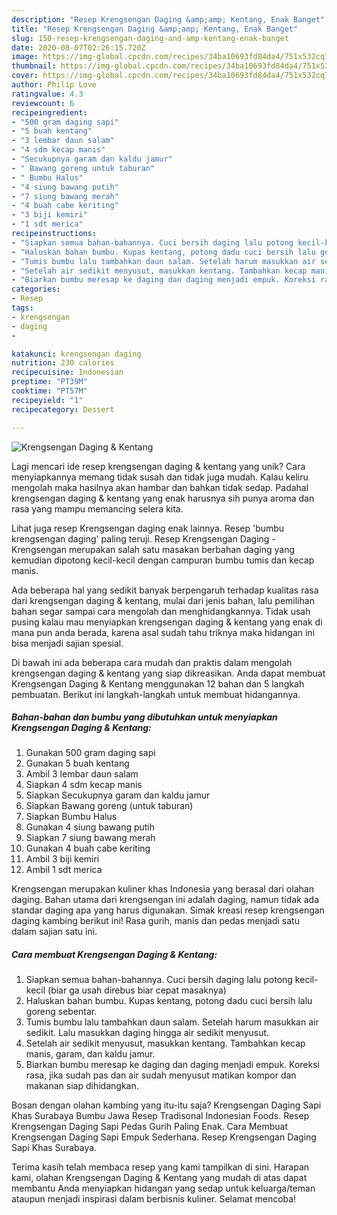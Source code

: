 ```yaml
---
description: "Resep Krengsengan Daging &amp;amp; Kentang, Enak Banget"
title: "Resep Krengsengan Daging &amp;amp; Kentang, Enak Banget"
slug: 150-resep-krengsengan-daging-and-amp-kentang-enak-banget
date: 2020-08-07T02:26:15.720Z
image: https://img-global.cpcdn.com/recipes/34ba10693fd84da4/751x532cq70/krengsengan-daging-kentang-foto-resep-utama.jpg
thumbnail: https://img-global.cpcdn.com/recipes/34ba10693fd84da4/751x532cq70/krengsengan-daging-kentang-foto-resep-utama.jpg
cover: https://img-global.cpcdn.com/recipes/34ba10693fd84da4/751x532cq70/krengsengan-daging-kentang-foto-resep-utama.jpg
author: Philip Love
ratingvalue: 4.3
reviewcount: 6
recipeingredient:
- "500 gram daging sapi"
- "5 buah kentang"
- "3 lembar daun salam"
- "4 sdm kecap manis"
- "Secukupnya garam dan kaldu jamur"
- " Bawang goreng untuk taburan"
- " Bumbu Halus"
- "4 siung bawang putih"
- "7 siung bawang merah"
- "4 buah cabe keriting"
- "3 biji kemiri"
- "1 sdt merica"
recipeinstructions:
- "Siapkan semua bahan-bahannya. Cuci bersih daging lalu potong kecil-kecil (biar ga usah direbus biar cepat masaknya)"
- "Haluskan bahan bumbu. Kupas kentang, potong dadu cuci bersih lalu goreng sebentar."
- "Tumis bumbu lalu tambahkan daun salam. Setelah harum masukkan air sedikit. Lalu masukkan daging hingga air sedikit menyusut."
- "Setelah air sedikit menyusut, masukkan kentang. Tambahkan kecap manis, garam, dan kaldu jamur."
- "Biarkan bumbu meresap ke daging dan daging menjadi empuk. Koreksi rasa, jika sudah pas dan air sudah menyusut matikan kompor dan makanan siap dihidangkan."
categories:
- Resep
tags:
- krengsengan
- daging
- 

katakunci: krengsengan daging  
nutrition: 230 calories
recipecuisine: Indonesian
preptime: "PT39M"
cooktime: "PT57M"
recipeyield: "1"
recipecategory: Dessert

---
```



![Krengsengan Daging &amp; Kentang](https://img-global.cpcdn.com/recipes/34ba10693fd84da4/751x532cq70/krengsengan-daging-kentang-foto-resep-utama.jpg)

Lagi mencari ide resep krengsengan daging &amp; kentang yang unik? Cara menyiapkannya memang tidak susah dan tidak juga mudah. Kalau keliru mengolah maka hasilnya akan hambar dan bahkan tidak sedap. Padahal krengsengan daging &amp; kentang yang enak harusnya sih punya aroma dan rasa yang mampu memancing selera kita.

Lihat juga resep Krengsengan daging enak lainnya. Resep &#39;bumbu krengsengan daging&#39; paling teruji. Resep Krengsengan Daging - Krengsengan merupakan salah satu masakan berbahan daging yang kemudian dipotong kecil-kecil dengan campuran bumbu tumis dan kecap manis.

Ada beberapa hal yang sedikit banyak berpengaruh terhadap kualitas rasa dari krengsengan daging &amp; kentang, mulai dari jenis bahan, lalu pemilihan bahan segar sampai cara mengolah dan menghidangkannya. Tidak usah pusing kalau mau menyiapkan krengsengan daging &amp; kentang yang enak di mana pun anda berada, karena asal sudah tahu triknya maka hidangan ini bisa menjadi sajian spesial.


Di bawah ini ada beberapa cara mudah dan praktis dalam mengolah krengsengan daging &amp; kentang yang siap dikreasikan. Anda dapat membuat Krengsengan Daging &amp; Kentang menggunakan 12 bahan dan 5 langkah pembuatan. Berikut ini langkah-langkah untuk membuat hidangannya.

<!--inarticleads1-->

##### Bahan-bahan dan bumbu yang dibutuhkan untuk menyiapkan Krengsengan Daging &amp; Kentang:

1. Gunakan 500 gram daging sapi
1. Gunakan 5 buah kentang
1. Ambil 3 lembar daun salam
1. Siapkan 4 sdm kecap manis
1. Siapkan Secukupnya garam dan kaldu jamur
1. Siapkan  Bawang goreng (untuk taburan)
1. Siapkan  Bumbu Halus
1. Gunakan 4 siung bawang putih
1. Siapkan 7 siung bawang merah
1. Gunakan 4 buah cabe keriting
1. Ambil 3 biji kemiri
1. Ambil 1 sdt merica


Krengsengan merupakan kuliner khas Indonesia yang berasal dari olahan daging. Bahan utama dari krengsengan ini adalah daging, namun tidak ada standar daging apa yang harus digunakan. Simak kreasi resep krengsengan daging kambing berikut ini! Rasa gurih, manis dan pedas menjadi satu dalam sajian satu ini. 

<!--inarticleads2-->

##### Cara membuat Krengsengan Daging &amp; Kentang:

1. Siapkan semua bahan-bahannya. Cuci bersih daging lalu potong kecil-kecil (biar ga usah direbus biar cepat masaknya)
1. Haluskan bahan bumbu. Kupas kentang, potong dadu cuci bersih lalu goreng sebentar.
1. Tumis bumbu lalu tambahkan daun salam. Setelah harum masukkan air sedikit. Lalu masukkan daging hingga air sedikit menyusut.
1. Setelah air sedikit menyusut, masukkan kentang. Tambahkan kecap manis, garam, dan kaldu jamur.
1. Biarkan bumbu meresap ke daging dan daging menjadi empuk. Koreksi rasa, jika sudah pas dan air sudah menyusut matikan kompor dan makanan siap dihidangkan.


Bosan dengan olahan kambing yang itu-itu saja? Krengsengan Daging Sapi Khas Surabaya Bumbu Jawa Resep Tradisonal Indonesian Foods. Resep Krengsengan Daging Sapi Pedas Gurih Paling Enak. Cara Membuat Krengsengan Daging Sapi Empuk Sederhana. Resep Krengsengan Daging Sapi Khas Surabaya. 

Terima kasih telah membaca resep yang kami tampilkan di sini. Harapan kami, olahan Krengsengan Daging &amp; Kentang yang mudah di atas dapat membantu Anda menyiapkan hidangan yang sedap untuk keluarga/teman ataupun menjadi inspirasi dalam berbisnis kuliner. Selamat mencoba!
